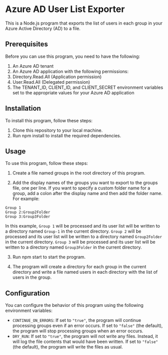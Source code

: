 # Azure AD User List Exporter

This is a Node.js program that exports the list of users in each group in your Azure Active Directory (AD) to a file.

## Prerequisites

Before you can use this program, you need to have the following:

1. An Azure AD tenant
1. An Azure AD application with the following permissions:
1. Directory.Read.All (Application permission)
1. User.Read.All (Delegated permission)
1. The TENANT_ID, CLIENT_ID, and CLIENT_SECRET environment variables set to the appropriate values for your Azure AD application

## Installation

To install this program, follow these steps:

1. Clone this repository to your local machine.
1. Run npm install to install the required dependencies.

## Usage

To use this program, follow these steps:

1. Create a file named groups in the root directory of this program.

2. Add the display names of the groups you want to export to the groups file, one per line. If you want to specify a custom folder name for a group, add a colon after the display name and then add the folder name. For example:

```
Group 1
Group 2:Group2Folder
Group 3:Group3Folder
```

In this example, `Group 1` will be processed and its user list will be written to a directory named `Group-1` in the current directory. `Group 2` will be processed and its user list will be written to a directory named `Group2Folder` in the current directory. `Group 3` will be processed and its user list will be written to a directory named `Group3Folder` in the current directory.

3. Run npm start to start the program.

4. The program will create a directory for each group in the current directory and write a file named users in each directory with the list of users in the group.

## Configuration

You can configure the behavior of this program using the following environment variables:

- `CONTINUE_ON_ERRORS`: If set to `"true"`, the program will continue processing groups even if an error occurs. If set to `"false"` (the default), the program will stop processing groups when an error occurs.
- `DRY_RUN`: If set to `"true"`, the program will not write any files. Instead, it will log the file contents that would have been written. If set to `"false"` (the default), the program will write the files as usual.
